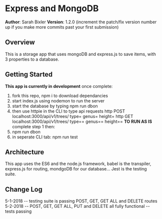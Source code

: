 # Express and MongoDB
**Author**: Sarah Bixler
**Version**: 1.2.0 (increment the patch/fix version number up if you make more commits past your first submission)
## Overview
This is a storage app that uses mongoDB and express.js to save items, with 3 properties to a database.
## Getting Started
__This app is currently in development__
once complete:
1. fork this repo, npm i to download dependancies
2. start index.js using nodemon to run the server
3. start the database by typing npm run dbon
4. then use httpie in the CLI to type api requests
http POST localhost:3000/api/v1/trees/ type= genus= height=
http GET localhost:3000/api/v1/trees/ type== genus== height==
__TO RUN AS IS__
complete step 1
then:
1. npm run dbon
2. in seperate CLI tab: npm run test

## Architecture
This app uses the ES6 and the node.js framework, babel is the transpiler, express.js for routing, mondgoDB for our database... Jest is the testing suite.
## Change Log
5-1-2018 -- testing suite is passing POST, GET, GET ALL and DELETE routes
5-2-2018 -- POST, GET, GET ALL, PUT and DELETE all fully functional -- tests passing
